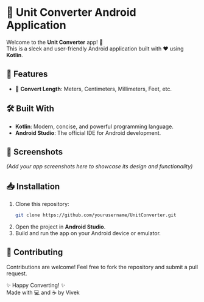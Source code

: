 # 📏 Unit Converter Android Application

Welcome to the **Unit Converter** app! 🎉  
This is a sleek and user-friendly Android application built with ❤️ using **Kotlin**.  

## 🚀 Features
- 📏 **Convert Length**: Meters, Centimeters, Millimeters, Feet, etc.

## 🛠️ Built With
- **Kotlin**: Modern, concise, and powerful programming language.
- **Android Studio**: The official IDE for Android development.

## 📸 Screenshots
*(Add your app screenshots here to showcase its design and functionality)*

## 📥 Installation
1. Clone this repository:  
    ```bash
    git clone https://github.com/yourusername/UnitConverter.git
    ```
2. Open the project in **Android Studio**.
3. Build and run the app on your Android device or emulator.

## 🤝 Contributing
Contributions are welcome! Feel free to fork the repository and submit a pull request.  

✨ Happy Converting! ✨  
Made with 💻 and ☕ by Vivek
